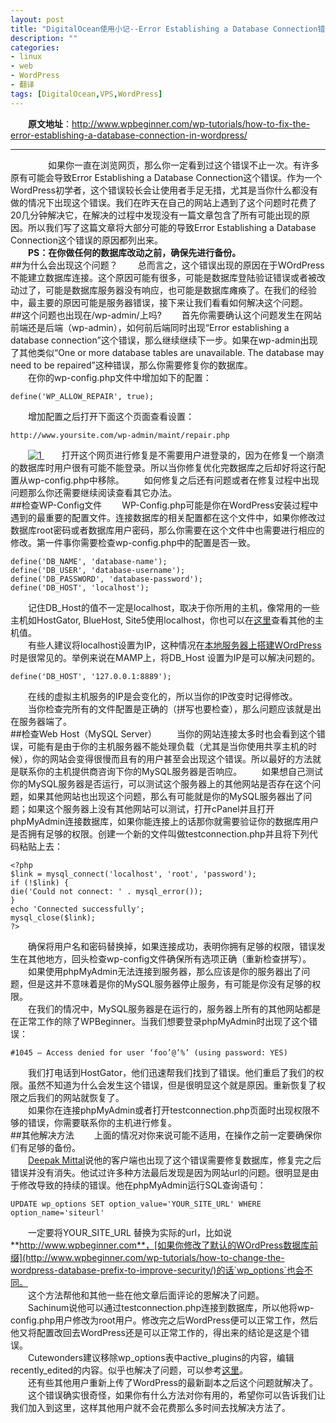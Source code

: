 ```yaml
---
layout: post
title: "DigitalOcean使用小记--Error Establishing a Database Connection错误"
description: ""
categories: 
- linux
- web
- WordPress
- 翻译
tags: [DigitalOcean,VPS,WordPress]
---
```


　　**原文地址**：[http://www.wpbeginner.com/wp-tutorials/how-to-fix-the-error-establishing-a-database-connection-in-wordpress/ ](http://www.wpbeginner.com/wp-tutorials/how-to-fix-the-error-establishing-a-database-connection-in-wordpress/)  

----------
　　
　　如果你一直在浏览网页，那么你一定看到过这个错误不止一次。有许多原有可能会导致Error Establishing a Database Connection这个错误。作为一个WordPress初学者，这个错误较长会让使用者手足无措，尤其是当你什么都没有做的情况下出现这个错误。我们在昨天在自己的网站上遇到了这个问题时花费了20几分钟解决它，在解决的过程中发现没有一篇文章包含了所有可能出现的原因。所以我们写了这篇文章将大部分可能的导致Error Establishing a Database Connection这个错误的原因都列出来。  
　　**PS：在你做任何的数据库改动之前，确保先进行备份。**  
##为什么会出现这个问题？
　　总而言之，这个错误出现的原因在于WOrdPress不能建立数据库连接。这个原因可能有很多，可能是数据库登陆验证错误或者被改动过了，可能是数据库服务器没有响应，也可能是数据库瘫痪了。在我们的经验中，最主要的原因可能是服务器错误，接下来让我们看看如何解决这个问题。  
##这个问题也出现在/wp-admin/上吗?
　　首先你需要确认这个问题发生在网站前端还是后端（wp-admin），如何前后端同时出现“Error establishing a database connection”这个错误，那么继续继续下一步。如果在wp-admin出现了其他类似“One or more database tables are unavailable. The database may need to be repaired”这种错误，那么你需要修复你的数据库。  
　　在你的wp-config.php文件中增加如下的配置： 

	define('WP_ALLOW_REPAIR', true);
　　增加配置之后打开下面这个页面查看设置：  

	http://www.yoursite.com/wp-admin/maint/repair.php
　　[![1](http://7fv9jl.com1.z0.glb.clouddn.com/2015-05-05-error-establishing-a-database-connection-1.gif) ](http://7fv9jl.com1.z0.glb.clouddn.com/2015-05-05-error-establishing-a-database-connection-1.gif)
　　打开这个网页进行修复是不需要用户进登录的，因为在修复一个崩溃的数据库时用户很有可能不能登录。所以当你修复优化完数据库之后却好将这行配置从wp-config.php中移除。 
　　如何修复之后还有问题或者在修复过程中出现问题那么你还需要继续阅读查看其它办法。  
##检查WP-Config文件 
　　WP-Config.php可能是你在WordPress安装过程中遇到的最重要的配置文件。连接数据库的相关配置都在这个文件中，如果你修改过数据库root密码或者数据库用户密码，那么你需要在这个文件中也需要进行相应的修改。第一件事你需要检查wp-config.php中的配置是否一致。  

	define('DB_NAME', 'database-name');
	define('DB_USER', 'database-username');
	define('DB_PASSWORD', 'database-password');
	define('DB_HOST', 'localhost');
　　记住DB_Host的值不一定是localhost，取决于你所用的主机，像常用的一些主机如HostGator, BlueHost, Site5使用localhost，你也可以在[这里](http://www.wpbeginner.com/wp-tutorials/useful-wordpress-configuration-tricks-that-you-may-not-know/)查看其他的主机值。  
　　有些人建议将localhost设置为IP，这种情况在[本地服务器上搭建WOrdPress](http://www.wpbeginner.com/wp-tutorials/installing-wordpress-on-a-local-server-environment/)时是很常见的。举例来说在MAMP上，将DB_Host 设置为IP是可以解决问题的。  

	define('DB_HOST', '127.0.0.1:8889');
　　在线的虚拟主机服务的IP是会变化的，所以当你的IP改变时记得修改。  
　　当你检查完所有的文件配置是正确的（拼写也要检查），那么问题应该就是出在服务器端了。  
##检查Web Host（MySQL Server）
　　当你的网站连接太多时也会看到这个错误，可能有是由于你的主机服务器不能处理负载（尤其是当你使用共享主机的时候），你的网站会变得很慢而且有的用户甚至会出现这个错误。所以最好的方法就是联系你的主机提供商咨询下你的MySQL服务器是否响应。 
　　如果想自己测试你的MySQL服务器是否运行，可以测试这个服务器上的其他网站是否存在这个问题，如果其他网站也出现这个问题，那么有可能就是你的MySQL服务器出了问题；如果这个服务器上没有其他网站可以测试，打开cPanel并且打开phpMyAdmin连接数据库，如果你能连接上的话那你就需要验证你的数据库用户是否拥有足够的权限。创建一个新的文件叫做testconnection.php并且将下列代码粘贴上去：  

	<?php
	$link = mysql_connect('localhost', 'root', 'password');
	if (!$link) {
	die('Could not connect: ' . mysql_error());
	}
	echo 'Connected successfully';
	mysql_close($link);
	?>
　　确保将用户名和密码替换掉，如果连接成功，表明你拥有足够的权限，错误发生在其他地方，回头检查wp-config文件确保所有选项正确（重新检查拼写）。  
　　如果使用phpMyAdmin无法连接到服务器，那么应该是你的服务器出了问题，但是这并不意味着是你的MySQL服务器停止服务，有可能是你没有足够的权限。  
　　在我们的情况中，MySQL服务器是在运行的，服务器上所有的其他网站都是在正常工作的除了WPBeginner。当我们想要登录phpMyAdmin时出现了这个错误： 
 
	#1045 – Access denied for user ‘foo’@’%’ (using password: YES)
　　我们打电话到HostGator，他们迅速帮我们找到了错误。他们重启了我们的权限。虽然不知道为什么会发生这个错误，但是很明显这个就是原因。重新恢复了权限之后我们的网站就恢复了。  
　　如果你在连接phpMyAdmin或者打开testconnection.php页面时出现权限不够的错误，你需要联系你的主机进行修复。  
##其他解决方法
　　上面的情况对你来说可能不适用，在操作之前一定要确保你们有足够的备份。  
　　[Deepak Mittal](http://www.absolutelytech.com/2010/06/19/solvederror-establishing-a-database-connection-in-wordpress/)说他的客户端也出现了这个错误需要修复数据库，修复完之后错误并没有消失。他试过许多种方法最后发现是因为网站url的问题。很明显是由于修改导致的持续的错误。他在phpMyAdmin运行SQL查询语句：  

	UPDATE wp_options SET option_value='YOUR_SITE_URL' WHERE option_name='siteurl'
　　一定要将YOUR_SITE_URL 替换为实际的url，比如说**http://www.wpbeginner.com**，[如果你修改了默认的WOrdPress数据库前缀](http://www.wpbeginner.com/wp-tutorials/how-to-change-the-wordpress-database-prefix-to-improve-security/)的话`wp_options`也会不同。  
　　这个方法帮他和其他一些在他文章后面评论的恩解决了问题。  
　　Sachinum说他可以通过testconnection.php连接到数据库，所以他将wp-config.php用户修改为root用户。修改完之后WordPress便可以正常工作，然后他又将配置改回去WordPress还是可以正常工作的，得出来的结论是这是个错误。  
　　Cutewonders建议移除wp_options表中active_plugins的内容，编辑recently_edited的内容。似乎也解决了问题，可以参考[这里](http://wordpress.org/support/topic/error-establishing-a-database-connection-351#post-2733573)。  
　　还有些其他用户重新上传了WordPress的最新副本之后这个问题就解决了。  
　　这个错误确实很奇怪，如果你有什么方法对你有用的，希望你可以告诉我们让我们加入到这里，这样其他用户就不会花费那么多时间去找解决方法了。  